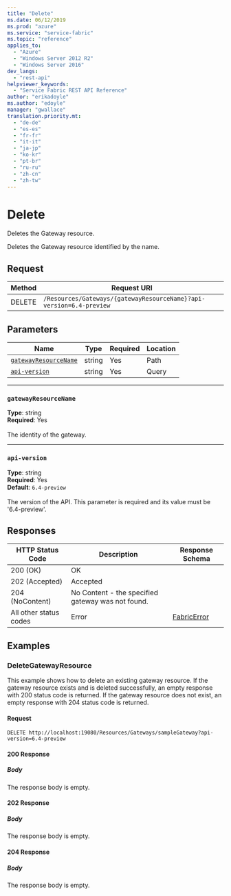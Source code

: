 ```yaml
---
title: "Delete"
ms.date: 06/12/2019
ms.prod: "azure"
ms.service: "service-fabric"
ms.topic: "reference"
applies_to: 
  - "Azure"
  - "Windows Server 2012 R2"
  - "Windows Server 2016"
dev_langs: 
  - "rest-api"
helpviewer_keywords: 
  - "Service Fabric REST API Reference"
author: "erikadoyle"
ms.author: "edoyle"
manager: "gwallace"
translation.priority.mt: 
  - "de-de"
  - "es-es"
  - "fr-fr"
  - "it-it"
  - "ja-jp"
  - "ko-kr"
  - "pt-br"
  - "ru-ru"
  - "zh-cn"
  - "zh-tw"
---
```

# Delete
Deletes the Gateway resource.

Deletes the Gateway resource identified by the name.

## Request
| Method | Request URI |
| ------ | ----------- |
| DELETE | `/Resources/Gateways/{gatewayResourceName}?api-version=6.4-preview` |


## Parameters
| Name | Type | Required | Location |
| --- | --- | --- | --- |
| [`gatewayResourceName`](#gatewayresourcename) | string | Yes | Path |
| [`api-version`](#api-version) | string | Yes | Query |

____
### `gatewayResourceName`
__Type__: string <br/>
__Required__: Yes<br/>
<br/>
The identity of the gateway.

____
### `api-version`
__Type__: string <br/>
__Required__: Yes<br/>
__Default__: `6.4-preview` <br/>
<br/>
The version of the API. This parameter is required and its value must be '6.4-preview'.


## Responses

| HTTP Status Code | Description | Response Schema |
| --- | --- | --- |
| 200 (OK) | OK<br/> |  |
| 202 (Accepted) | Accepted<br/> |  |
| 204 (NoContent) | No Content - the specified gateway was not found.<br/> |  |
| All other status codes | Error<br/> | [FabricError](sfclient-v65-model-fabricerror.md) |

## Examples

### DeleteGatewayResource

This example shows how to delete an existing gateway resource. If the gateway resource exists and is deleted successfully, an empty response with 200 status code is returned. If the gateway resource does not exist, an empty response with 204 status code is returned.

#### Request
```
DELETE http://localhost:19080/Resources/Gateways/sampleGateway?api-version=6.4-preview
```

#### 200 Response
##### Body
The response body is empty.
#### 202 Response
##### Body
The response body is empty.
#### 204 Response
##### Body
The response body is empty.